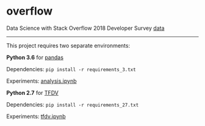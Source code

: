 # overflow
Data Science with Stack Overflow 2018 Developer Survey [data](https://www.kaggle.com/stackoverflow/stack-overflow-2018-developer-survey)

----

This project requires two separate environments:

**Python 3.6** for [pandas](https://pandas.pydata.org/) 

Dependencies: `pip install -r requirements_3.txt`

Experiments: [analysis.ipynb](https://github.com/iliakplv/overflow/blob/master/analysis.ipynb)


**Python 2.7** for [TFDV](https://github.com/tensorflow/data-validation)

Dependencies: `pip install -r requirements_27.txt`

Experiments: [tfdv.ipynb](https://github.com/iliakplv/overflow/blob/master/tfdv.ipynb)
